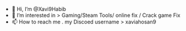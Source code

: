 - 👋 Hi, I’m @Xavi9Habib
- 👀 I’m interested in > Gaming/Steam Tools/ online fix / Crack game Fix
- 📫 How to reach me . my Discoed username > xaviahosan9

<!---
Xavi9Habib/Xavi9Habib is a ✨ special ✨ repository because its `README.md` (this file) appears on your GitHub profile.
You can click the Preview link to take a look at your changes.
--->
